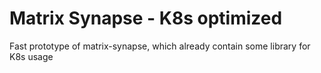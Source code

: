 # Matrix Synapse - K8s optimized

Fast prototype of matrix-synapse, which already contain some library for K8s usage